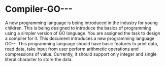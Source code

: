 # Compiler-GO---

A new programming language is being introduced in the industry for young children. This is being designed to introduce the basics of programming using a simpler version of GO language. You are assigned the task to design a compiler for it.
This document introduces a new programming language GO--.
This programming language should have basic features to print data, read data, take input from user perform arithmetic operations and compressions of value. Currently, it should support only integer and single literal character to store the data.
